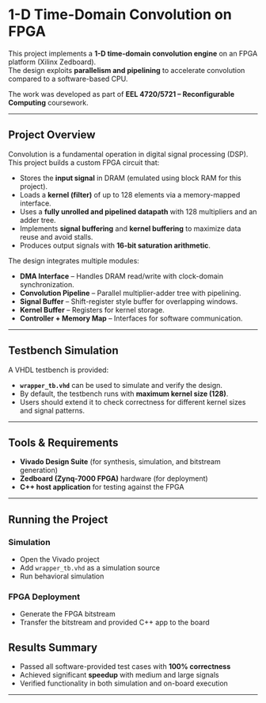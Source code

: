 # 1-D Time-Domain Convolution on FPGA

This project implements a **1-D time-domain convolution engine** on an FPGA platform (Xilinx Zedboard).  
The design exploits **parallelism and pipelining** to accelerate convolution compared to a software-based CPU.  

The work was developed as part of **EEL 4720/5721 – Reconfigurable Computing** coursework.

---

## Project Overview

Convolution is a fundamental operation in digital signal processing (DSP).  
This project builds a custom FPGA circuit that:

- Stores the **input signal** in DRAM (emulated using block RAM for this project).  
- Loads a **kernel (filter)** of up to 128 elements via a memory-mapped interface.  
- Uses a **fully unrolled and pipelined datapath** with 128 multipliers and an adder tree.  
- Implements **signal buffering** and **kernel buffering** to maximize data reuse and avoid stalls.  
- Produces output signals with **16-bit saturation arithmetic**.

The design integrates multiple modules:

- **DMA Interface** – Handles DRAM read/write with clock-domain synchronization.  
- **Convolution Pipeline** – Parallel multiplier-adder tree with pipelining.  
- **Signal Buffer** – Shift-register style buffer for overlapping windows.  
- **Kernel Buffer** – Registers for kernel storage.  
- **Controller + Memory Map** – Interfaces for software communication.  

---

## Testbench Simulation

A VHDL testbench is provided:

- **`wrapper_tb.vhd`** can be used to simulate and verify the design.  
- By default, the testbench runs with **maximum kernel size (128)**.  
- Users should extend it to check correctness for different kernel sizes and signal patterns.  
 

---

## Tools & Requirements

- **Vivado Design Suite** (for synthesis, simulation, and bitstream generation)  
- **Zedboard (Zynq-7000 FPGA)** hardware (for deployment)  
- **C++ host application** for testing against the FPGA  

---

## Running the Project

### Simulation

- Open the Vivado project  
- Add `wrapper_tb.vhd` as a simulation source  
- Run behavioral simulation  

### FPGA Deployment

- Generate the FPGA bitstream  
- Transfer the bitstream and provided C++ app to the board  


## Results Summary

- Passed all software-provided test cases with **100% correctness**  
- Achieved significant **speedup** with medium and large signals  
- Verified functionality in both simulation and on-board execution  

---

